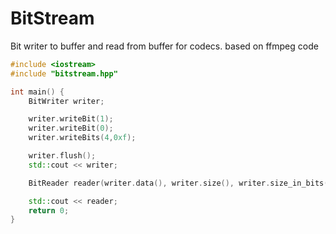 # BitStream
Bit writer to buffer and read from buffer for codecs. based on ffmpeg code

```c++
#include <iostream>
#include "bitstream.hpp"

int main() {
    BitWriter writer;

    writer.writeBit(1);
    writer.writeBit(0);
    writer.writeBits(4,0xf);

    writer.flush();
    std::cout << writer;

    BitReader reader(writer.data(), writer.size(), writer.size_in_bits());

    std::cout << reader;
    return 0;
}
```
